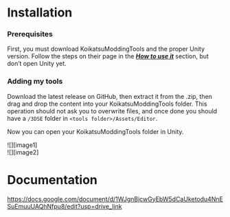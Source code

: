 # Installation

### Prerequisites

First, you must download KoikatsuModdingTools and the proper Unity version. Follow the steps on their page in the [***How to use it***](https://github.com/IllusionMods/KoikatsuModdingTools?tab=readme-ov-file#how-to-use-it) section, but don’t open Unity yet.

### Adding my tools

Download the latest release on GitHub, then extract it from the .zip, then drag and drop the content into your KoikatsuModdingTools folder. This operation should not ask you to overwrite files, and once done you should have a `/3DSE` folder in `<tools folder>/Assets/Editor`.

Now you can open your KoikatsuModdingTools folder in Unity.

![][image1]  
![][image2]

# Documentation
https://docs.google.com/document/d/1WJgnBjcwGyEbW5dCaUketodu4NnESuEmuuUAQhNfpu8/edit?usp=drive_link
